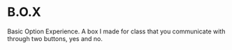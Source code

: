 # B.O.X
Basic Option Experience. A box I made for class that you communicate with through two buttons, yes and no.
